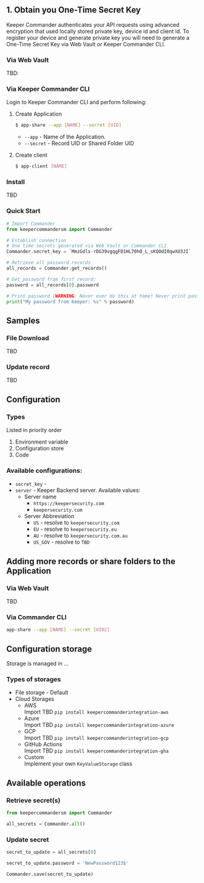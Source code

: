

## 1. Obtain you One-Time Secret Key
Keeper Commander authenticates your API requests using advanced encryption that used locally stored private key, device id and client id.
To register your device and generate private key you will need to generate a One-Time Secret Key via Web Vault or Keeper Commander CLI.

### Via Web Vault
TBD:

### Via Keeper Commander CLI
Login to Keeper Commander CLI and perform following:
1. Create Application
    ```bash
   $ app-share --app [NAME] --secret [UID]
    ```
   
    - `--app` - Name of the Application.
    - `--secret` - Record UID or Shared Folder UID
    
1. Create client
    ```bash
   $ app-client [NAME]
    ```

### Install
TBD

### Quick Start

```python
# Import Commander
from keepercommandersm import Commander

# Establish connection
# One time secrets generated via Web Vault or Commander CLI
Commander.secret_key = `MmzGdls-rDG39vgqgFD1HL70h0_L_sKQOdI0qwXU3JI`

# Retrieve all password records
all_records = Commander.get_records()

# Get password from first record:
password = all_records[0].password

# Print password (WARNING: Never ever do this at home! Never print password like this 😉)
print("My password from Keeper: %s" % password)
```

## Samples
### File Download
TBD

### Update record
TBD

## Configuration

### Types

Listed in priority order
1. Environment variable
1. Configuration store
1. Code

### Available configurations:

- `secret_key` - 
- `server` - Keeper Backend server. Available values: 
    - Server name
        - `https://keepersecurity.com`
        - `keepersecurity.com`
    - Server Abbreviation
        - `US` - resolve to `keepersecurity.com` 
        - `EU` - resolve to `keepersecurity.eu`
        - `AU` - resolve to `keepersecurity.com.au`
        - `US_GOV` - resolve to `TBD`



## Adding more records or share folders to the Application

### Via Web Vault
TBD

### Via Commander CLI
```bash
app-share --app [NAME] --secret [UID2]
```

## Configuration storage
Storage is managed in ...
### Types of storages
- File storage - Default
- Cloud Storages
    - AWS <br/>Import TBD `pip install keepercommanderintegration-aws`
    - Azure <br/>Import TBD `pip install keepercommanderintegration-azure`
    - GCP <br/>Import TBD `pip install keepercommanderintegration-gcp`
    - GitHub Actions <br/>Import TBD `pip install keepercommanderintegration-gha`
    - Custom <br/>Implement your own `KeyValueStorage` class

## Available operations

### Retrieve secret(s)

```python
from keepercommandersm import Commander

all_secrets = Commander.all()
```
### Update secret

```python
secret_to_update = all_secrets[0]

secret_to_update.password = 'NewPassword123$'

Commander.save(secret_to_update)
```
